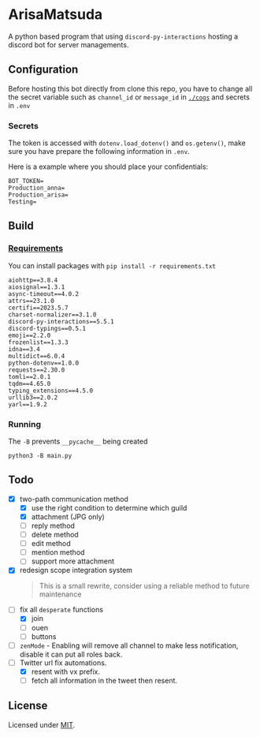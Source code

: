 # ArisaMatsuda

A python based program that using `discord-py-interactions` hosting a discord bot for server managements.

## Configuration

Before hosting this bot directly from clone this repo, you have to change all the secret variable such as `channel_id` or `message_id` in [`./cogs`](./cogs/) and secrets in `.env`

### Secrets

The token is accessed with `dotenv.load_dotenv()` and `os.getenv()`, make sure you have prepare the following information in `.env`.

Here is a example where you should place your confidentials:

```env
BOT_TOKEN=
Production_anna=
Production_arisa=
Testing=
```

## Build

### [Requirements](./requirements.txt)

You can install packages with `pip install -r requirements.txt`

```plaintext
aiohttp==3.8.4
aiosignal==1.3.1
async-timeout==4.0.2
attrs==23.1.0
certifi==2023.5.7
charset-normalizer==3.1.0
discord-py-interactions==5.5.1
discord-typings==0.5.1
emoji==2.2.0
frozenlist==1.3.3
idna==3.4
multidict==6.0.4
python-dotenv==1.0.0
requests==2.30.0
tomli==2.0.1
tqdm==4.65.0
typing_extensions==4.5.0
urllib3==2.0.2
yarl==1.9.2
```

### Running

The `-B` prevents `__pycache__` being created

```shell
python3 -B main.py
```

## Todo

- [x] two-path communication method
  - [x] use the right condition to determine which guild
  - [x] attachment (JPG only)
  - [ ] reply method
  - [ ] delete method
  - [ ] edit method
  - [ ] mention method
  - [ ] support more attachment
- [x] redesign scope integration system
  > This is a small rewrite, consider using a reliable method to future maintenance
- [ ] fix all `desperate` functions
  - [x] join
  - [ ] ouen
  - [ ] buttons
- [ ] `zenMode` - Enabling will remove all channel to make less notification, disable it can put all roles back.
- [ ] Twitter url fix automations.
  - [x] resent with vx prefix.
  - [ ] fetch all information in the tweet then resent.

## License

Licensed under [MIT](LICENSE).
